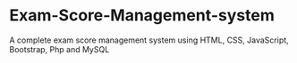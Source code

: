 # Exam-Score-Management-system
A complete exam score management system using HTML, CSS, JavaScript, Bootstrap, Php and MySQL
